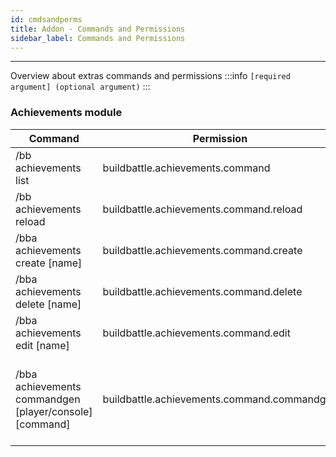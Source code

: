 ```yaml
---
id: cmdsandperms
title: Addon - Commands and Permissions
sidebar_label: Commands and Permissions
---
```

---
Overview about extras commands and permissions
:::info
`[required argument] (optional argument)`
:::
### Achievements module

| Command                                                     | Permission                                | Description                                                                   |
|-------------------------------------------------------------|-------------------------------------------|-------------------------------------------------------------------------------|
| /bb achievements list                                       | buildbattle.achievements.command            | Shows list of unlocked achievements                                           |
| /bb achievements reload                                     | buildbattle.achievements.command.reload     | Reloads achievements configuration                                            |
| /bba achievements create \[name\]                           | buildbattle.achievements.command.create     | Creates new achievement                                                       |
| /bba achievements delete \[name\]                           | buildbattle.achievements.command.delete     | Deletes existing achievement                                                  |
| /bba achievements edit \[name\]                             | buildbattle.achievements.command.edit       | Edits existing achievement                                                    |
| /bba achievements commandgen \[player/console\] \[command\] | buildbattle.achievements.command.commandgen | Create reward command for achievements **\(%player% placeholder supported\)** |

